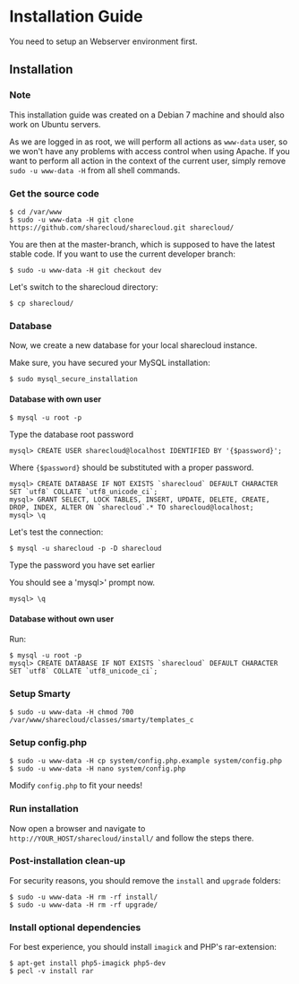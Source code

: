 # Installation Guide

You need to setup an Webserver environment first. 

## Installation

### Note
This installation guide was created on a Debian 7 machine and should also work on Ubuntu servers.

As we are logged in as root, we will perform all actions as `www-data` user, so we won't have any problems
with access control when using Apache. If you want to perform all action in the context of the current
user, simply remove `sudo -u www-data -H` from all shell commands.

### Get the source code

	$ cd /var/www
	$ sudo -u www-data -H git clone https://github.com/sharecloud/sharecloud.git sharecloud/
	
You are then at the master-branch, which is supposed to have the latest stable code. If you want to use
the current developer branch:

	$ sudo -u www-data -H git checkout dev

Let's switch to the sharecloud directory:

	$ cp sharecloud/	
	
### Database
Now, we create a new database for your local sharecloud instance.

Make sure, you have secured your MySQL installation:

	$ sudo mysql_secure_installation

#### Database with own user

	$ mysql -u root -p
	
Type the database root password
	
	mysql> CREATE USER sharecloud@localhost IDENTIFIED BY '{$password}';

Where `{$password}` should be substituted with a proper password.

	mysql> CREATE DATABASE IF NOT EXISTS `sharecloud` DEFAULT CHARACTER SET `utf8` COLLATE `utf8_unicode_ci`;
	mysql> GRANT SELECT, LOCK TABLES, INSERT, UPDATE, DELETE, CREATE, DROP, INDEX, ALTER ON `sharecloud`.* TO sharecloud@localhost;
	mysql> \q

	
Let's test the connection:

	$ mysql -u sharecloud -p -D sharecloud
	
Type the password you have set earlier

You should see a 'mysql>' prompt now.

	mysql> \q

#### Database without own user
Run:

	$ mysql -u root -p
	mysql> CREATE DATABASE IF NOT EXISTS `sharecloud` DEFAULT CHARACTER SET `utf8` COLLATE `utf8_unicode_ci`;

### Setup Smarty

	$ sudo -u www-data -H chmod 700 /var/www/sharecloud/classes/smarty/templates_c
	
### Setup config.php

	$ sudo -u www-data -H cp system/config.php.example system/config.php
	$ sudo -u www-data -H nano system/config.php

Modify `config.php` to fit your needs!

### Run installation
Now open a browser and navigate to `http://YOUR_HOST/sharecloud/install/` and follow the steps there.

### Post-installation clean-up
For security reasons, you should remove the `install` and `upgrade` folders:

	$ sudo -u www-data -H rm -rf install/
	$ sudo -u www-data -H rm -rf upgrade/

### Install optional dependencies

For best experience, you should install `imagick` and PHP's rar-extension:

	$ apt-get install php5-imagick php5-dev
	$ pecl -v install rar